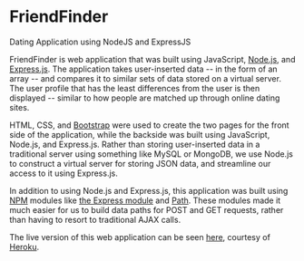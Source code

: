 # FriendFinder
Dating Application using NodeJS and ExpressJS

FriendFinder is web application that was built using JavaScript, [Node.js](https://nodejs.org/), and [Express.js](https://expressjs.com/). The application takes user-inserted data -- in the form of an array -- and compares it to similar sets of data stored on a virtual server. The user profile that has the least differences from the user is then displayed -- similar to how people are matched up through online dating sites.

HTML, CSS, and [Bootstrap](https://getbootstrap.com/) were used to create the two pages for the front side of the application, while the backside was built using JavaScript, Node.js, and Express.js. Rather than storing user-inserted data in a traditional server using something like MySQL or MongoDB, we use Node.js to construct a virtual server for storing JSON data, and streamline our access to it using Express.js.

In addition to using Node.js and Express.js, this application was built using [NPM](https://www.npmjs.com/) modules like [the Express module](https://www.npmjs.com/package/express) and [Path](https://www.npmjs.com/package/path). These modules made it much easier for us to build data paths for POST and GET requests, rather than having to resort to traditional AJAX calls.

The live version of this web application can be seen [here](https://murmuring-thicket-30068.herokuapp.com/), courtesy of [Heroku](https://www.heroku.com/).